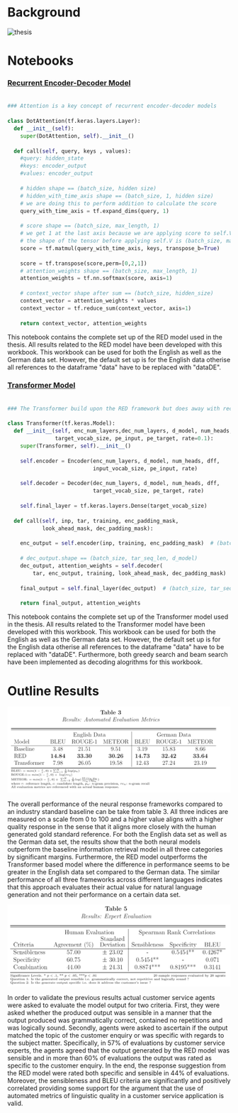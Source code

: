 
# Background
<img src="misc/cover.jpg" witdh = "888" alt="thesis">

# Notebooks

### [Recurrent Encoder-Decoder Model](https://github.com/SydAnth/thesis-seq2seq/blob/master/Notebooks/RED-Trained.ipynb)

```python

### Attention is a key concept of recurrent encoder-decoder models

class DotAttention(tf.keras.layers.Layer):
  def __init__(self):
    super(DotAttention, self).__init__()

  def call(self, query, keys , values):
    #query: hidden_state
    #keys: encoder_output
    #values: encoder_output

    # hidden shape == (batch_size, hidden size)
    # hidden_with_time_axis shape == (batch_size, 1, hidden size)
    # we are doing this to perform addition to calculate the score
    query_with_time_axis = tf.expand_dims(query, 1)

    # score shape == (batch_size, max_length, 1)
    # we get 1 at the last axis because we are applying score to self.V
    # the shape of the tensor before applying self.V is (batch_size, max_length, units)
    score = tf.matmul(query_with_time_axis, keys, transpose_b=True)

    score = tf.transpose(score,perm=[0,2,1])
    # attention_weights shape == (batch_size, max_length, 1)
    attention_weights = tf.nn.softmax(score, axis=1)

    # context_vector shape after sum == (batch_size, hidden_size)
    context_vector = attention_weights * values
    context_vector = tf.reduce_sum(context_vector, axis=1)

    return context_vector, attention_weights

```

This notebook contains the complete set up of the RED model used in the thesis. All results related to the RED model have been developed with this workbook.
This workbook can be used for both the English as well as the German data set.
However, the default set up is for the English data otherise all references to 
the dataframe "data" have to be replaced with "dataDE".

### [Transformer Model](https://github.com/SydAnth/thesis-seq2seq/blob/master/Notebooks/Transformer-Trained.ipynb)

```python

### The Transformer build upon the RED framework but does away with recurrent network structures.

class Transformer(tf.keras.Model):
  def __init__(self, enc_num_layers,dec_num_layers, d_model, num_heads, dff, input_vocab_size, 
               target_vocab_size, pe_input, pe_target, rate=0.1):
    super(Transformer, self).__init__()

    self.encoder = Encoder(enc_num_layers, d_model, num_heads, dff, 
                           input_vocab_size, pe_input, rate)

    self.decoder = Decoder(dec_num_layers, d_model, num_heads, dff, 
                           target_vocab_size, pe_target, rate)

    self.final_layer = tf.keras.layers.Dense(target_vocab_size)
    
  def call(self, inp, tar, training, enc_padding_mask, 
           look_ahead_mask, dec_padding_mask):

    enc_output = self.encoder(inp, training, enc_padding_mask)  # (batch_size, inp_seq_len, d_model)
    
    # dec_output.shape == (batch_size, tar_seq_len, d_model)
    dec_output, attention_weights = self.decoder(
        tar, enc_output, training, look_ahead_mask, dec_padding_mask)
    
    final_output = self.final_layer(dec_output)  # (batch_size, tar_seq_len, target_vocab_size)
    
    return final_output, attention_weights

```

This notebook contains the complete set up of the Transformer model used in the thesis. 
All results related to the Transformer model have been developed with this workbook. 
This workbook can be used for both the English as well as the German data set.
However, the default set up is for the English data otherise all references to the dataframe "data" have to be replaced with "dataDE".
Furthermore, both greedy search and beam search have been implemented as decoding alogrithms for this workbook.

# Outline Results

<img src="misc/table3.PNG" witdh = "888" alt="Table 3">

The overall performance of the neural response frameworks compared to an industry standard baseline can be take from table 3.
All three indices are measured on a scale from 0 to 100 and a higher value aligns with a higher quality response in the sense that it aligns more 
closely with the human generated gold standard reference. For both the English data set as well as the German data set, 
the results show that the both neural models outperform the baseline information retrieval model in all three categories by significant margins. 
Furthermore, the RED model outperforms the Transformer based model where the difference in performance seems to 
be greater in the English data set compared to the German data. The similar performance of all three frameworks across different 
languages indicates that this approach evaluates their actual value for natural language generation and not their performance on a certain data set.



<img src="misc/table5.PNG" witdh = "888" alt="Table 5">

In order to validate the previous results actual customer service agents were asked to evaluate the model output for two criteria. 
First, they were asked whether the produced output was sensible in a manner that the output produced was grammatically correct, 
contained no repetitions and was logically sound. Secondly, agents were asked to ascertain if the output matched the topic of the customer 
enquiry or was specific with regards to the subject matter. Specifically, in 57% of evaluations by customer service experts, the agents agreed that the output generated by the RED model was sensible and 
in more than 60% of evaluations the output was rated as specific to the customer enquiry. 
In the end, the response suggestion from the RED model were rated both specific and sensible in 44% of evaluations.
Moreover, the sensibleness and BLEU criteria are significantly and positively correlated providing some support for the 
argument that the use of automated metrics of linguistic quality in a customer service application is valid.


